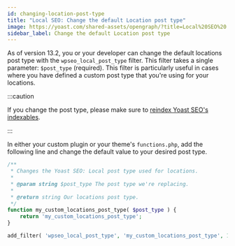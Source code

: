 ```yaml
---
id: changing-location-post-type
title: "Local SEO: Change the default Location post type"
image: https://yoast.com/shared-assets/opengraph/?title=Local%20SEO%20:%20Change%20the%20default%20Location%20post%20type
sidebar_label: Change the default Location post type
---
```


As of version 13.2, you or your developer can change the default locations post type with the `wpseo_local_post_type` filter. This filter takes a single parameter: `$post_type` (required).
This filter is particularly useful in cases where you have defined a custom post type that you're using for your locations.

:::caution

If you change the post type, please make sure to [reindex Yoast SEO's indexables](../../features/wp-cli/reindex-indexables.md).

:::

In either your custom plugin or your theme's `functions.php`, add the following line and change the default value to your desired post type.

```php
/** 
 * Changes the Yoast SEO: Local post type used for locations.
 *
 * @param string $post_type The post type we're replacing.
 *
 * @return string Our locations post type.
 */
function my_custom_locations_post_type( $post_type ) {
    return 'my_custom_locations_post_type';
}

add_filter( 'wpseo_local_post_type', 'my_custom_locations_post_type', 10, 1 );
```
